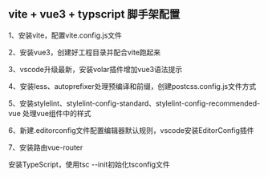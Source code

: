 ## vite + vue3 + typscript 脚手架配置

1、安装vite，配置vite.config.js文件

2、安装vue3，创建好工程目录并配合vite跑起来

3、vscode升级最新，安装volar插件增加vue3语法提示

4、安装less、autoprefixer处理预编译和前缀，创建postcss.config.js文件方式

5、安装stylelint、stylelint-config-standard、stylelint-config-recommended-vue 处理vue组件中的样式

6、新建.editorconfig文件配置编辑器默认规则，vscode安装EditorConfig插件

7、安装路由vue-router

安装TypeScript，使用tsc --init初始化tsconfig文件